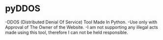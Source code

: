 # pyDDOS
-DDOS (Distributed Denial Of Service) Tool Made In Python.
-Use only with Approval of The Owner of the Website.
-I am not supporting any illegal acts made using this tool, therefore I can not be held responsible.
